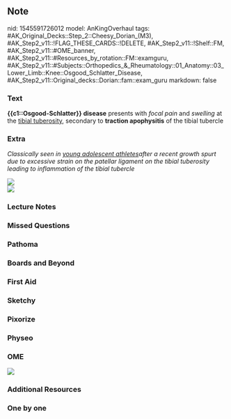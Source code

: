 ## Note
nid: 1545591726012
model: AnKingOverhaul
tags: #AK_Original_Decks::Step_2::Cheesy_Dorian_(M3), #AK_Step2_v11::!FLAG_THESE_CARDS::!DELETE, #AK_Step2_v11::!Shelf::FM, #AK_Step2_v11::#OME_banner, #AK_Step2_v11::#Resources_by_rotation::FM::examguru, #AK_Step2_v11::#Subjects::Orthopedics_&_Rheumatology::01_Anatomy::03_Lower_Limb::Knee::Osgood_Schlatter_Disease, #AK_Step2_v11::Original_decks::Dorian::fam::exam_guru
markdown: false

### Text
<b>{{c1::Osgood-Schlatter}} disease</b> presents with <i>focal
pain</i> and <i>swelling</i> at the <u>tibial tuberosity</u>,
secondary to <b>traction apophysitis</b> of the tibial tubercle

### Extra
<i>Classically seen in <u>young adolescent athletes</u>after a
recent growth spurt due to excessive strain on the patellar
ligament on the tibial tuberosity leading to inflammation of the
tibial tubercle</i>
<div><img src="osgoodSchlatter-415x233-rd6-enIL.png"></div>
<div><img src="paste-79426830204929.jpg"></div>

### Lecture Notes


### Missed Questions


### Pathoma


### Boards and Beyond


### First Aid


### Sketchy


### Pixorize


### Physeo


### OME
<div class="ome-widget">
  <a href="https://onlinemeded.org?ref=anki"><img src=
  "_OME_AnkiFlashcards_General_3.png"></a>
</div>

### Additional Resources


### One by one

